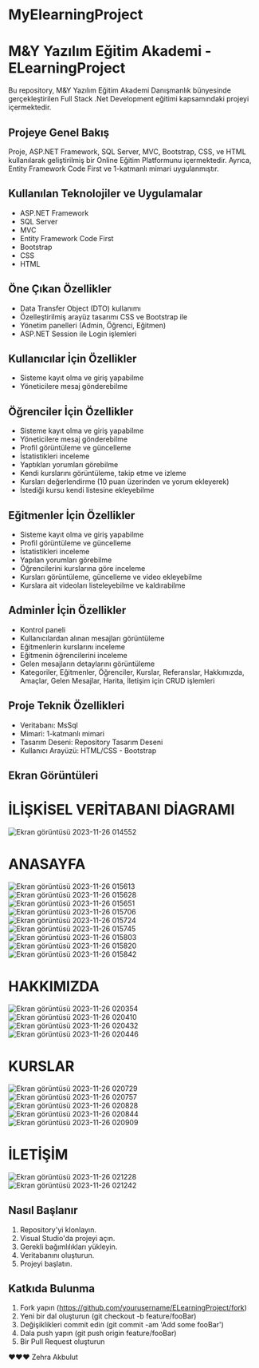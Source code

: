 # MyElearningProject
# M&Y Yazılım Eğitim Akademi - ELearningProject

Bu repository, M&Y Yazılım Eğitim Akademi Danışmanlık bünyesinde gerçekleştirilen Full Stack .Net Development eğitimi kapsamındaki projeyi içermektedir.

## Projeye Genel Bakış

Proje, ASP.NET Framework, SQL Server, MVC, Bootstrap, CSS, ve HTML kullanılarak geliştirilmiş bir Online Eğitim Platformunu içermektedir. Ayrıca, Entity Framework Code First ve 1-katmanlı mimari uygulanmıştır.

## Kullanılan Teknolojiler ve Uygulamalar

- ASP.NET Framework
- SQL Server
- MVC
- Entity Framework Code First
- Bootstrap
- CSS
- HTML

## Öne Çıkan Özellikler

- Data Transfer Object (DTO) kullanımı
- Özelleştirilmiş arayüz tasarımı CSS ve Bootstrap ile
- Yönetim panelleri (Admin, Öğrenci, Eğitmen)
- ASP.NET Session ile Login işlemleri

## Kullanıcılar İçin Özellikler

- Sisteme kayıt olma ve giriş yapabilme
- Yöneticilere mesaj gönderebilme

## Öğrenciler İçin Özellikler

- Sisteme kayıt olma ve giriş yapabilme
- Yöneticilere mesaj gönderebilme
- Profil görüntüleme ve güncelleme
- İstatistikleri inceleme
- Yaptıkları yorumları görebilme
- Kendi kurslarını görüntüleme, takip etme ve izleme
- Kursları değerlendirme (10 puan üzerinden ve yorum ekleyerek)
- İstediği kursu kendi listesine ekleyebilme

## Eğitmenler İçin Özellikler

- Sisteme kayıt olma ve giriş yapabilme
- Profil görüntüleme ve güncelleme
- İstatistikleri inceleme
- Yapılan yorumları görebilme
- Öğrencilerini kurslarına göre inceleme
- Kursları görüntüleme, güncelleme ve video ekleyebilme
- Kurslara ait videoları listeleyebilme ve kaldırabilme

## Adminler İçin Özellikler

- Kontrol paneli
- Kullanıcılardan alınan mesajları görüntüleme
- Eğitmenlerin kurslarını inceleme
- Eğitmenin öğrencilerini inceleme
- Gelen mesajların detaylarını görüntüleme
- Kategoriler, Eğitmenler, Öğrenciler, Kurslar, Referanslar, Hakkımızda, Amaçlar, Gelen Mesajlar, Harita, İletişim için CRUD işlemleri

## Proje Teknik Özellikleri

- Veritabanı: MsSql
- Mimari: 1-katmanlı mimari
- Tasarım Deseni: Repository Tasarım Deseni
- Kullanıcı Arayüzü: HTML/CSS - Bootstrap

## Ekran Görüntüleri


# İLİŞKİSEL VERİTABANI DİAGRAMI
![Ekran görüntüsü 2023-11-26 014552](https://github.com/zehrakbulut/MyElearningProject/assets/103004228/eb5adc0c-61fc-409f-aa79-05d3ff57e0a2)


# ANASAYFA
![Ekran görüntüsü 2023-11-26 015613](https://github.com/zehrakbulut/MyElearningProject/assets/103004228/2dbb6112-f51a-46d9-95ab-431dd5b55931)
![Ekran görüntüsü 2023-11-26 015628](https://github.com/zehrakbulut/MyElearningProject/assets/103004228/62ed8891-1e32-4509-989f-bfcf366cecb7)
![Ekran görüntüsü 2023-11-26 015651](https://github.com/zehrakbulut/MyElearningProject/assets/103004228/38787f20-7575-4f09-98bf-4bfa81c45ce1)
![Ekran görüntüsü 2023-11-26 015706](https://github.com/zehrakbulut/MyElearningProject/assets/103004228/0ba8b350-125f-4b73-ad10-d132cb3c51dd)
![Ekran görüntüsü 2023-11-26 015724](https://github.com/zehrakbulut/MyElearningProject/assets/103004228/7792ef7c-debb-4ddc-b209-326617d5d377)
![Ekran görüntüsü 2023-11-26 015745](https://github.com/zehrakbulut/MyElearningProject/assets/103004228/85c20fce-647d-4fa8-a5aa-227c5f8b5f65)
![Ekran görüntüsü 2023-11-26 015803](https://github.com/zehrakbulut/MyElearningProject/assets/103004228/37ab7b49-d4d2-4796-a97d-c40f6f1f9f1e)
![Ekran görüntüsü 2023-11-26 015820](https://github.com/zehrakbulut/MyElearningProject/assets/103004228/9e4b61ad-ee90-4a33-bcaf-ac27892d6775)
![Ekran görüntüsü 2023-11-26 015842](https://github.com/zehrakbulut/MyElearningProject/assets/103004228/d1094f21-e353-472e-889f-8b00042d00fe)



# HAKKIMIZDA
![Ekran görüntüsü 2023-11-26 020354](https://github.com/zehrakbulut/MyElearningProject/assets/103004228/055ba88d-b73b-42ac-b23e-963c2198028b)
![Ekran görüntüsü 2023-11-26 020410](https://github.com/zehrakbulut/MyElearningProject/assets/103004228/452174fc-9c21-4ee7-8514-a81cb707d601)
![Ekran görüntüsü 2023-11-26 020432](https://github.com/zehrakbulut/MyElearningProject/assets/103004228/5103c1a1-26e6-46a5-9396-bd364563dd90)
![Ekran görüntüsü 2023-11-26 020446](https://github.com/zehrakbulut/MyElearningProject/assets/103004228/5701f3f9-c5e1-4224-a862-cd7bbb54cf9b)


# KURSLAR
![Ekran görüntüsü 2023-11-26 020729](https://github.com/zehrakbulut/MyElearningProject/assets/103004228/327c6d1c-454b-45e4-94aa-f427e7d36bcc)
![Ekran görüntüsü 2023-11-26 020757](https://github.com/zehrakbulut/MyElearningProject/assets/103004228/613782d1-52e7-44e8-9aaa-5c036e0e0094)
![Ekran görüntüsü 2023-11-26 020828](https://github.com/zehrakbulut/MyElearningProject/assets/103004228/e945e045-8153-4b00-a115-f6d3890648d3)
![Ekran görüntüsü 2023-11-26 020844](https://github.com/zehrakbulut/MyElearningProject/assets/103004228/7d7285e6-5af5-409e-841b-3ea8b8878ef0)
![Ekran görüntüsü 2023-11-26 020909](https://github.com/zehrakbulut/MyElearningProject/assets/103004228/4cbd4a2c-d5c9-484a-b3cf-509f00de665a)


# İLETİŞİM
![Ekran görüntüsü 2023-11-26 021228](https://github.com/zehrakbulut/MyElearningProject/assets/103004228/caafb878-f428-4ef9-af2d-2db3fc484d60)
![Ekran görüntüsü 2023-11-26 021242](https://github.com/zehrakbulut/MyElearningProject/assets/103004228/a37dd362-c101-4966-bc1b-83ba36002147)



## Nasıl Başlanır

1. Repository'yi klonlayın.
2. Visual Studio'da projeyi açın.
3. Gerekli bağımlılıkları yükleyin.
4. Veritabanını oluşturun.
5. Projeyi başlatın.

## Katkıda Bulunma

1. Fork yapın (https://github.com/yourusername/ELearningProject/fork)
2. Yeni bir dal oluşturun (git checkout -b feature/fooBar)
3. Değişiklikleri commit edin (git commit -am 'Add some fooBar')
4. Dala push yapın (git push origin feature/fooBar)
5. Bir Pull Request oluşturun


❤️❤️❤️
Zehra Akbulut
